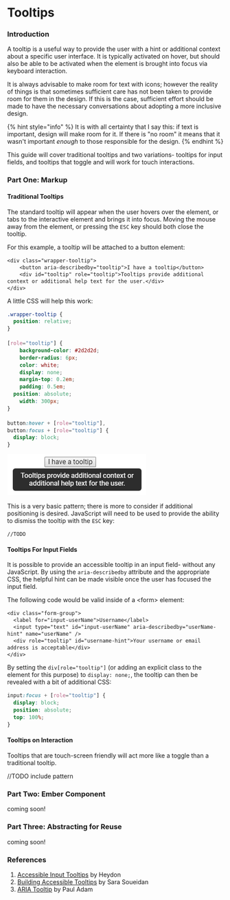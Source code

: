 # Tooltips

### Introduction

A tooltip is a useful way to provide the user with a hint or additional context about a specific user interface. It is typically activated on hover, but should also be able to be activated when the element is brought into focus via keyboard interaction. 

It is always advisable to make room for text with icons; however the reality of things is that sometimes sufficient care has not been taken to provide room for them in the design. If this is the case, sufficient effort should be made to have the necessary conversations about adopting a more inclusive design. 

{% hint style="info" %}
It is with all certainty that I say this: if text is important, design will make room for it. If there is "no room" it means that it wasn't important _enough_ to those responsible for the design. 
{% endhint %}

This guide will cover traditional tooltips and two variations- tooltips for input fields, and tooltips that toggle and will work for touch interactions. 

### Part One: Markup

#### Traditional Tooltips

The standard tooltip will appear when the user hovers over the element, or tabs to the interactive element and brings it into focus. Moving the mouse away from the element, or pressing the `ESC` key should both close the tooltip. 

For this example, a tooltip will be attached to a button element: 

```markup
<div class="wrapper-tooltip">
	<button aria-describedby="tooltip">I have a tooltip</button>
	<div id="tooltip" role="tooltip">Tooltips provide additional context or additional help text for the user.</div>
</div>
```

A little CSS will help this work:

```css
.wrapper-tooltip {
  position: relative;
}

[role="tooltip"] {
	background-color: #2d2d2d;
	border-radius: 6px;
	color: white;
	display: none;
	margin-top: 0.2em;
	padding: 0.5em;
  position: absolute;
	width: 300px;
}

button:hover + [role="tooltip"],  
button:focus + [role="tooltip"] {  
  display: block;
}
```

![The basic rendered tooltip is displayed when the button has hover or focus](../../.gitbook/assets/image%20%2811%29.png)

This is a very basic pattern; there is more to consider if additional positioning is desired. JavaScript will need to be used to provide the ability to dismiss the tooltip with the `ESC` key:

```text
//TODO
```

#### Tooltips For Input Fields

It is possible to provide an accessible tooltip in an input field- without any JavaScript. By using the `aria-describedby` attribute and the appropriate CSS, the helpful hint can be made visible once the user has focused the input field. 

The following code would be valid inside of a &lt;form&gt; element:

```markup
<div class="form-group">
  <label for="input-userName">Username</label>
  <input type="text" id="input-userName" aria-describedby="userName-hint" name="userName" />
  <div role="tooltip" id="username-hint">Your username or email address is acceptable</div>
</div> 
```

By setting the `div[role="tooltip"]` \(or adding an explicit class to the element for this purpose\) to `display: none;`, the tooltip can then be revealed with a bit of additional CSS: 

```css
input:focus + [role="tooltip"] {
  display: block;
  position: absolute;
  top: 100%;
}
```

#### Tooltips on Interaction

 Tooltips that are touch-screen friendly will act more like a toggle than a traditional tooltip. 

//TODO include pattern                                                                                                                                                                                                                                                                                                                                         





### Part Two: Ember Component

coming soon!

### Part Three: Abstracting for Reuse

coming soon!

### References

1. [Accessible Input Tooltips](http://heydonworks.com/practical_aria_examples/#input-tooltip) by Heydon
2. [Building Accessible Tooltips](https://www.sarasoueidan.com/blog/accessible-tooltips/) by Sara Soueidan
3. [ARIA Tooltip](http://pauljadam.com/demos/tooltip.html) by Paul Adam

